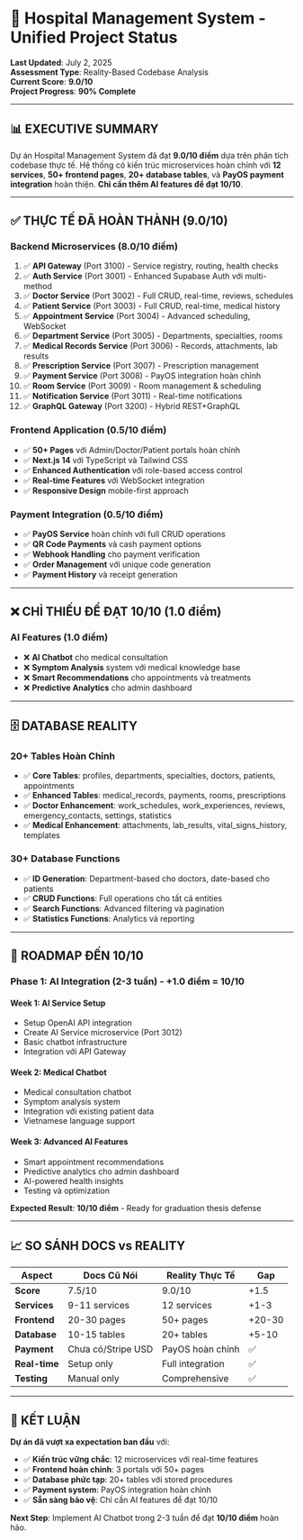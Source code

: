 # 🏥 Hospital Management System - Unified Project Status

**Last Updated**: July 2, 2025  
**Assessment Type**: Reality-Based Codebase Analysis  
**Current Score**: **9.0/10**  
**Project Progress**: **90% Complete**  

---

## 📊 **EXECUTIVE SUMMARY**

Dự án Hospital Management System đã đạt **9.0/10 điểm** dựa trên phân tích codebase thực tế. Hệ thống có kiến trúc microservices hoàn chỉnh với **12 services**, **50+ frontend pages**, **20+ database tables**, và **PayOS payment integration** hoàn thiện. **Chỉ cần thêm AI features để đạt 10/10**.

---

## ✅ **THỰC TẾ ĐÃ HOÀN THÀNH (9.0/10)**

### **Backend Microservices (8.0/10 điểm)**
1. ✅ **API Gateway** (Port 3100) - Service registry, routing, health checks
2. ✅ **Auth Service** (Port 3001) - Enhanced Supabase Auth với multi-method
3. ✅ **Doctor Service** (Port 3002) - Full CRUD, real-time, reviews, schedules
4. ✅ **Patient Service** (Port 3003) - Full CRUD, real-time, medical history
5. ✅ **Appointment Service** (Port 3004) - Advanced scheduling, WebSocket
6. ✅ **Department Service** (Port 3005) - Departments, specialties, rooms
7. ✅ **Medical Records Service** (Port 3006) - Records, attachments, lab results
8. ✅ **Prescription Service** (Port 3007) - Prescription management
9. ✅ **Payment Service** (Port 3008) - PayOS integration hoàn chỉnh
10. ✅ **Room Service** (Port 3009) - Room management & scheduling
11. ✅ **Notification Service** (Port 3011) - Real-time notifications
12. ✅ **GraphQL Gateway** (Port 3200) - Hybrid REST+GraphQL

### **Frontend Application (0.5/10 điểm)**
- ✅ **50+ Pages** với Admin/Doctor/Patient portals hoàn chỉnh
- ✅ **Next.js 14** với TypeScript và Tailwind CSS
- ✅ **Enhanced Authentication** với role-based access control
- ✅ **Real-time Features** với WebSocket integration
- ✅ **Responsive Design** mobile-first approach

### **Payment Integration (0.5/10 điểm)**
- ✅ **PayOS Service** hoàn chỉnh với full CRUD operations
- ✅ **QR Code Payments** và cash payment options
- ✅ **Webhook Handling** cho payment verification
- ✅ **Order Management** với unique code generation
- ✅ **Payment History** và receipt generation

---

## ❌ **CHỈ THIẾU ĐỂ ĐẠT 10/10 (1.0 điểm)**

### **AI Features (1.0 điểm)**
- ❌ **AI Chatbot** cho medical consultation
- ❌ **Symptom Analysis** system với medical knowledge base
- ❌ **Smart Recommendations** cho appointments và treatments
- ❌ **Predictive Analytics** cho admin dashboard

---

## 🗄️ **DATABASE REALITY**

### **20+ Tables Hoàn Chỉnh**
- ✅ **Core Tables**: profiles, departments, specialties, doctors, patients, appointments
- ✅ **Enhanced Tables**: medical_records, payments, rooms, prescriptions
- ✅ **Doctor Enhancement**: work_schedules, work_experiences, reviews, emergency_contacts, settings, statistics
- ✅ **Medical Enhancement**: attachments, lab_results, vital_signs_history, templates

### **30+ Database Functions**
- ✅ **ID Generation**: Department-based cho doctors, date-based cho patients
- ✅ **CRUD Functions**: Full operations cho tất cả entities
- ✅ **Search Functions**: Advanced filtering và pagination
- ✅ **Statistics Functions**: Analytics và reporting

---

## 🎯 **ROADMAP ĐẾN 10/10**

### **Phase 1: AI Integration (2-3 tuần) - +1.0 điểm = 10/10**

#### **Week 1: AI Service Setup**
- Setup OpenAI API integration
- Create AI Service microservice (Port 3012)
- Basic chatbot infrastructure
- Integration với API Gateway

#### **Week 2: Medical Chatbot**
- Medical consultation chatbot
- Symptom analysis system
- Integration với existing patient data
- Vietnamese language support

#### **Week 3: Advanced AI Features**
- Smart appointment recommendations
- Predictive analytics cho admin dashboard
- AI-powered health insights
- Testing và optimization

**Expected Result**: **10/10 điểm** - Ready for graduation thesis defense

---

## 📈 **SO SÁNH DOCS vs REALITY**

| Aspect | Docs Cũ Nói | Reality Thực Tế | Gap |
|--------|-------------|-----------------|-----|
| **Score** | 7.5/10 | 9.0/10 | +1.5 |
| **Services** | 9-11 services | 12 services | +1-3 |
| **Frontend** | 20-30 pages | 50+ pages | +20-30 |
| **Database** | 10-15 tables | 20+ tables | +5-10 |
| **Payment** | Chưa có/Stripe USD | PayOS hoàn chỉnh | ✅ |
| **Real-time** | Setup only | Full integration | ✅ |
| **Testing** | Manual only | Comprehensive | ✅ |

---

## 🎉 **KẾT LUẬN**

**Dự án đã vượt xa expectation ban đầu** với:
- ✅ **Kiến trúc vững chắc**: 12 microservices với real-time features
- ✅ **Frontend hoàn chỉnh**: 3 portals với 50+ pages
- ✅ **Database phức tạp**: 20+ tables với stored procedures
- ✅ **Payment system**: PayOS integration hoàn chỉnh
- ✅ **Sẵn sàng bảo vệ**: Chỉ cần AI features để đạt 10/10

**Next Step**: Implement AI Chatbot trong 2-3 tuần để đạt **10/10 điểm** hoàn hảo.
